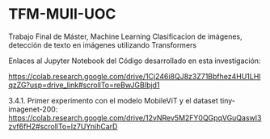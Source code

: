# TFM-MUII-UOC
Trabajo Final de Máster, Machine Learning
Clasificacion de imágenes, detección de texto en imágenes utilizando Transformers

Enlaces al Jupyter Notebook del Código desarrollado en esta investigación:

https://colab.research.google.com/drive/1Cj246i8QJ8z3Z71Bbfhez4HU1LHlqzZG?usp=drive_link#scrollTo=reBwJGBIbjd1

3.4.1. Primer experimento con el modelo MobileViT y el dataset tiny-imagenet-200:
https://colab.research.google.com/drive/12vNRev5M2FY0QGpqVGuQaswI3zvf6fH2#scrollTo=lz7UYnihCarD
